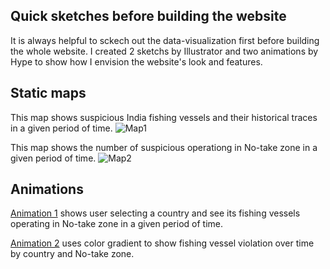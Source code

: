 ## Quick sketches before building the website
It is always helpful to sckech out the data-visualization first before building the whole website. I created 2 sketchs by Illustrator and two animations by Hype to show how I envision the website's look and features.

## Static maps
This map shows suspicious India fishing vessels and their historical traces in a given period of time.
![Map1](http://i.imgur.com/JH81kNV.jpg)

This map shows the number of suspicious operationg in No-take zone in a given period of time. 
![Map2](http://i.imgur.com/on6OduH.jpg)

## Animations
[Animation 1](http://i.imgur.com/dERmhyF.gifv) shows user selecting a country and see its fishing vessels operating in No-take zone in a given period of time.

[Animation 2](http://i.imgur.com/zdpIPS8.gifv) uses color gradient to show fishing vessel violation over time by country and No-take zone. 
